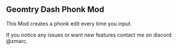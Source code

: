 ## Geomtry Dash Phonk Mod

This Mod creates a phonk edit every time you input.

If you notice any issues or want new features contact me on discord @zmarc.

